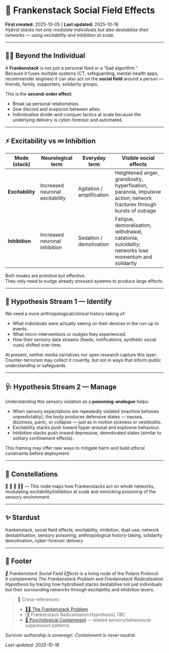 # 🪼 Frankenstack Social Field Effects  
**First created:** 2025-10-05 | **Last updated:** 2025-10-18  
*Hybrid stacks not only modulate individuals but also destabilise their networks — using excitability and inhibition at scale.*

---

## 🧟‍♀️ Beyond the Individual  
A **Frankenstack** is not just a personal feed or a “bad algorithm.”  
Because it fuses multiple systems (CT, safeguarding, mental-health apps, recommender engines) it can also act on the **social field** around a person — friends, family, supporters, solidarity groups.

This is the **second-order effect**:
- Break up personal relationships.
- Sow discord and suspicion between allies.
- Individualise divide-and-conquer tactics at scale because the underlying delivery is cyber-forensic and automated.

---

## ⚡️ Excitability vs 💤 Inhibition  

| Mode (stack) | Neurological term | Everyday term | Visible social effects |
|--------------|-------------------|---------------|------------------------|
| **Excitability** | Increased neuronal excitability | Agitation / amplification | Heightened anger, grandiosity, hyperfixation, paranoia, impulsive action; network fractures through bursts of outrage |
| **Inhibition** | Increased neuronal inhibition | Sedation / demotivation | Fatigue, demoralisation, withdrawal, catatonia, suicidality; networks lose momentum and solidarity |

Both modes are primitive but effective.  
They only need to nudge already stressed systems to produce large effects.

---

## 🧠 Hypothesis Stream 1 — **Identify**  
We need a more anthropological/clinical history-taking of:
- What individuals were actually seeing on their devices in the run-up to events.
- What micro-interventions or nudges they experienced.
- How their sensory data streams (feeds, notifications, synthetic social cues) shifted over time.

At present, neither media narratives nor open research capture this layer.  
Counter-terrorism may collect it covertly, but not in ways that inform public understanding or safeguards.

---

## 🩺 Hypothesis Stream 2 — **Manage**  
Understanding this sensory violation as a **poisoning-analogue** helps:
- When sensory expectations are repeatedly violated (machine behaves unpredictably), the body produces defensive states — nausea, dizziness, panic, or collapse — just as in motion sickness or vestibulitis.
- Excitability stacks push toward hyper-arousal and explosive behaviour.
- Inhibition stacks push toward depressive, demotivated states (similar to solitary confinement effects).

This framing may offer new ways to mitigate harm and build ethical constraints before deployment.

---

## 🌌 Constellations  
🧿 🧠 🪬 🧟‍♀️ — This node maps how Frankenstacks act on whole networks, modulating excitability/inhibition at scale and mimicking poisoning of the sensory environment.

---

## ✨ Stardust  
frankenstack, social field effects, excitability, inhibition, dual-use, network destabilisation, sensory poisoning, anthropological history-taking, solidarity demotivation, cyber-forensic delivery

---

## 🏮 Footer  
*🪬 Frankenstack Social Field Effects* is a living node of the Polaris Protocol.  
It complements *The Frankenstack Problem* and *Frankenstack Radicalisation Hypothesis* by tracing how hybridised stacks destabilise not just individuals but their surrounding networks through excitability and inhibition levers.  

> 📡 Cross-references:
> 
> - [🧟‍♀️ The Frankenstack Problem](./🧟‍♀️_the_frankenstack_problem.md)  
> - [🪬 Frankenstack Radicalisation Hypothesis] *TBC*  
> - [🧠 Psychological Containment](../../../../Metadata_Sabotage_Network/Narrative_And_Psych_Ops/🧠_Psychological_Containment/README.md) — related sensory/behavioural suppression patterns  

*Survivor authorship is sovereign. Containment is never neutral.*  

_Last updated: 2025-10-18_
